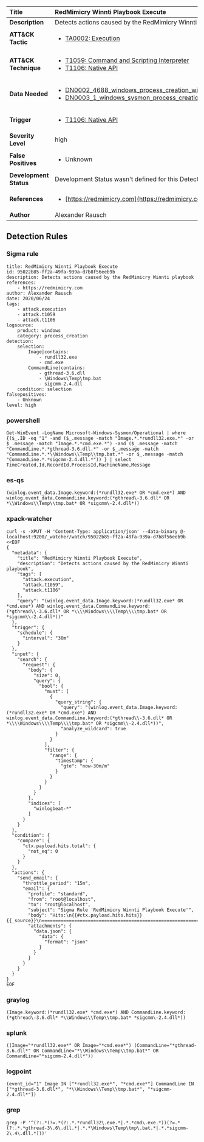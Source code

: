| Title                    | RedMimicry Winnti Playbook Execute       |
|:-------------------------|:------------------|
| **Description**          | Detects actions caused by the RedMimicry Winnti playbook |
| **ATT&amp;CK Tactic**    |  <ul><li>[TA0002: Execution](https://attack.mitre.org/tactics/TA0002)</li></ul>  |
| **ATT&amp;CK Technique** | <ul><li>[T1059: Command and Scripting Interpreter](https://attack.mitre.org/techniques/T1059)</li><li>[T1106: Native API](https://attack.mitre.org/techniques/T1106)</li></ul>  |
| **Data Needed**          | <ul><li>[DN0002_4688_windows_process_creation_with_commandline](../Data_Needed/DN0002_4688_windows_process_creation_with_commandline.md)</li><li>[DN0003_1_windows_sysmon_process_creation](../Data_Needed/DN0003_1_windows_sysmon_process_creation.md)</li></ul>  |
| **Trigger**              | <ul><li>[T1106: Native API](../Triggers/T1106.md)</li></ul>  |
| **Severity Level**       | high |
| **False Positives**      | <ul><li>Unknown</li></ul>  |
| **Development Status**   |  Development Status wasn't defined for this Detection Rule yet  |
| **References**           | <ul><li>[https://redmimicry.com](https://redmimicry.com)</li></ul>  |
| **Author**               | Alexander Rausch |


## Detection Rules

### Sigma rule

```
title: RedMimicry Winnti Playbook Execute
id: 95022b85-ff2a-49fa-939a-d7b8f56eeb9b
description: Detects actions caused by the RedMimicry Winnti playbook
references:
    - https://redmimicry.com
author: Alexander Rausch
date: 2020/06/24
tags:
    - attack.execution
    - attack.t1059
    - attack.t1106
logsource:
    product: windows
    category: process_creation
detection:
    selection:
        Image|contains:
            - rundll32.exe
            - cmd.exe
        CommandLine|contains:
            - gthread-3.6.dll
            - \Windows\Temp\tmp.bat
            - sigcmm-2.4.dll
    condition: selection
falsepositives:
    - Unknown
level: high

```





### powershell
    
```
Get-WinEvent -LogName Microsoft-Windows-Sysmon/Operational | where {($_.ID -eq "1" -and ($_.message -match "Image.*.*rundll32.exe.*" -or $_.message -match "Image.*.*cmd.exe.*") -and ($_.message -match "CommandLine.*.*gthread-3.6.dll.*" -or $_.message -match "CommandLine.*.*\\Windows\\Temp\\tmp.bat.*" -or $_.message -match "CommandLine.*.*sigcmm-2.4.dll.*")) } | select TimeCreated,Id,RecordId,ProcessId,MachineName,Message
```


### es-qs
    
```
(winlog.event_data.Image.keyword:(*rundll32.exe* OR *cmd.exe*) AND winlog.event_data.CommandLine.keyword:(*gthread\-3.6.dll* OR *\\Windows\\Temp\\tmp.bat* OR *sigcmm\-2.4.dll*))
```


### xpack-watcher
    
```
curl -s -XPUT -H 'Content-Type: application/json' --data-binary @- localhost:9200/_watcher/watch/95022b85-ff2a-49fa-939a-d7b8f56eeb9b <<EOF
{
  "metadata": {
    "title": "RedMimicry Winnti Playbook Execute",
    "description": "Detects actions caused by the RedMimicry Winnti playbook",
    "tags": [
      "attack.execution",
      "attack.t1059",
      "attack.t1106"
    ],
    "query": "(winlog.event_data.Image.keyword:(*rundll32.exe* OR *cmd.exe*) AND winlog.event_data.CommandLine.keyword:(*gthread\\-3.6.dll* OR *\\\\Windows\\\\Temp\\\\tmp.bat* OR *sigcmm\\-2.4.dll*))"
  },
  "trigger": {
    "schedule": {
      "interval": "30m"
    }
  },
  "input": {
    "search": {
      "request": {
        "body": {
          "size": 0,
          "query": {
            "bool": {
              "must": [
                {
                  "query_string": {
                    "query": "(winlog.event_data.Image.keyword:(*rundll32.exe* OR *cmd.exe*) AND winlog.event_data.CommandLine.keyword:(*gthread\\-3.6.dll* OR *\\\\Windows\\\\Temp\\\\tmp.bat* OR *sigcmm\\-2.4.dll*))",
                    "analyze_wildcard": true
                  }
                }
              ],
              "filter": {
                "range": {
                  "timestamp": {
                    "gte": "now-30m/m"
                  }
                }
              }
            }
          }
        },
        "indices": [
          "winlogbeat-*"
        ]
      }
    }
  },
  "condition": {
    "compare": {
      "ctx.payload.hits.total": {
        "not_eq": 0
      }
    }
  },
  "actions": {
    "send_email": {
      "throttle_period": "15m",
      "email": {
        "profile": "standard",
        "from": "root@localhost",
        "to": "root@localhost",
        "subject": "Sigma Rule 'RedMimicry Winnti Playbook Execute'",
        "body": "Hits:\n{{#ctx.payload.hits.hits}}{{_source}}\n================================================================================\n{{/ctx.payload.hits.hits}}",
        "attachments": {
          "data.json": {
            "data": {
              "format": "json"
            }
          }
        }
      }
    }
  }
}
EOF

```


### graylog
    
```
(Image.keyword:(*rundll32.exe* *cmd.exe*) AND CommandLine.keyword:(*gthread\-3.6.dll* *\\Windows\\Temp\\tmp.bat* *sigcmm\-2.4.dll*))
```


### splunk
    
```
((Image="*rundll32.exe*" OR Image="*cmd.exe*") (CommandLine="*gthread-3.6.dll*" OR CommandLine="*\\Windows\\Temp\\tmp.bat*" OR CommandLine="*sigcmm-2.4.dll*"))
```


### logpoint
    
```
(event_id="1" Image IN ["*rundll32.exe*", "*cmd.exe*"] CommandLine IN ["*gthread-3.6.dll*", "*\\Windows\\Temp\\tmp.bat*", "*sigcmm-2.4.dll*"])
```


### grep
    
```
grep -P '^(?:.*(?=.*(?:.*.*rundll32\.exe.*|.*.*cmd\.exe.*))(?=.*(?:.*.*gthread-3\.6\.dll.*|.*.*\Windows\Temp\tmp\.bat.*|.*.*sigcmm-2\.4\.dll.*)))'
```



